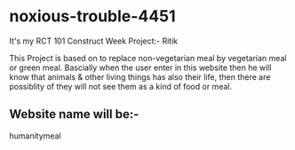 # noxious-trouble-4451
It's my RCT 101 Construct Week Project:-
Ritik

This Project is based on to replace non-vegetarian meal by vegetarian meal or green meal.
Bascially when the user enter in this website then he will know that animals & other living things has also their life, then there are possiblity of they will not see them as a kind of food or meal.

## Website name will be:-
humanitymeal
